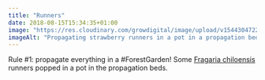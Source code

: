 ```yaml
---
title: "Runners"
date: 2018-08-15T15:34:35+01:00
image: "https://res.cloudinary.com/growdigital/image/upload/v1544304722/strawberry-44048653541.jpg"
imageAlt: "Propagating strawberry runners in a pot in a propagation bed"
---
```


Rule #1: propagate everything in a #ForestGarden! Some [Fragaria chiloensis](https://pfaf.org/user/Plant.aspx?LatinName=Fragaria+chiloensis) runners popped in a pot in the propagation beds.
